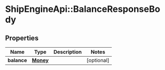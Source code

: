 # ShipEngineApi::BalanceResponseBody

## Properties
Name | Type | Description | Notes
------------ | ------------- | ------------- | -------------
**balance** | [**Money**](Money.md) |  | [optional] 


